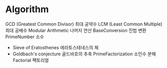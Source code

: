 # Algorithm 

GCD (Greatest Common Divisor)   최대 공약수
LCM (Least Common Multiple)     최대 공배수
Modular Arithmetic              나머지 연산
BaseConversion                  진법 변환
PrimeNumber                     소수
   - Sieve of Eratosthenes       에라토스테네스의 체
   - Goldbach's conjecture       골드바흐의 추축
PrimeFactorization               소인수 분해
Factorial                        팩토리얼